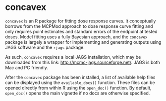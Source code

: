 # concavex

`concavex` is an R package for fitting dose response curves. It conceptually borrows from the MCPMod approach to dose response curve fitting and only requires point estimates and standard errors of the endpoint at tested doses. Model fitting uses a fully Bayesian approach, and the `concavex` package is largely a wrapper for implementing and generating outputs using JAGS software and the `rjags` package.

As such, `concavex` requires a local JAGS installation, which may be downloaded from this link: http://mcmc-jags.sourceforge.net/. JAGS is both Mac and PC friendly.


After the `concavex` package has been installed, a list of available help files can be displayed using the `available_docs()` function. These files can be opened directly from within R using the `open_doc()` function. By default, `open_doc()` opens the main vignette if no docs are otherwise specified.